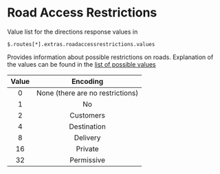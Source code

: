 # Road Access Restrictions

Value list for the directions response values in 

```jsonpath
$.routes[*].extras.roadaccessrestrictions.values
```

Provides information about possible restrictions on roads.
Explanation of the values can be found in the [list of possible values](https://wiki.openstreetmap.org/wiki/Key:access)

| Value |             Encoding              |
|:-----:|:---------------------------------:|
|   0   | None (there are no restrictions)  |
|   1   |                No                 |
|   2   |             Customers             |
|   4   |            Destination            |
|   8   |             Delivery              |
|  16   |              Private              |
|  32   |            Permissive             |

[//]: # (keep in sync with AccessRestrictionType.class)